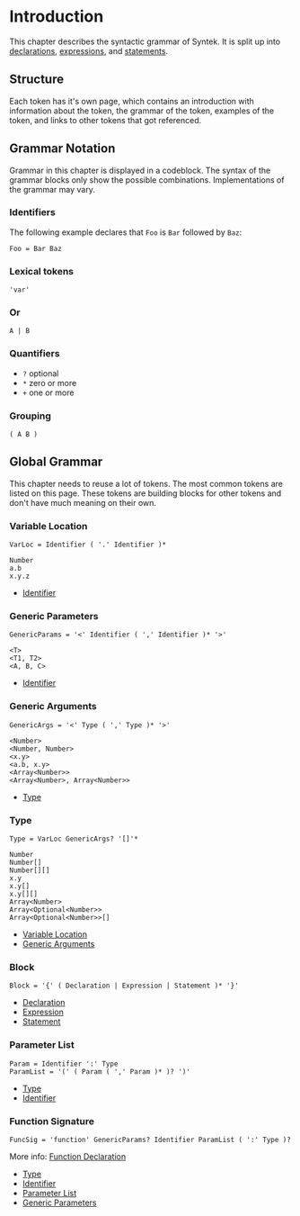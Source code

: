 # Introduction

This chapter describes the syntactic grammar of Syntek. It is split up into [declarations](/spec/grammar/syntactic/declarations/), [expressions](/spec/grammar/syntactic/expressions/), and [statements](/spec/grammar/syntactic/statements/).

## Structure

Each token has it's own page, which contains an introduction with information about the token, the grammar of the token, examples of the token, and links to other tokens that got referenced.

## Grammar Notation

Grammar in this chapter is displayed in a codeblock. The syntax of the grammar blocks only show the possible combinations. Implementations of the grammar may vary.

### Identifiers

The following example declares that `Foo` is `Bar` followed by `Baz`:

```grammar
Foo = Bar Baz
```

### Lexical tokens

```grammar
'var'
```

### Or

```grammar
A | B
```

### Quantifiers

- `?` optional
- `*` zero or more
- `+` one or more

### Grouping

```grammar
( A B )
```

## Global Grammar

This chapter needs to reuse a lot of tokens. The most common tokens are listed on this page. These tokens are building blocks for other tokens and don't have much meaning on their own.

### Variable Location

```grammar
VarLoc = Identifier ( '.' Identifier )*
```

```syntek
Number
a.b
x.y.z
```

- [Identifier](/spec/grammar/lexical.html#identifiers)

### Generic Parameters

```grammar
GenericParams = '<' Identifier ( ',' Identifier )* '>'
```

```syntek
<T>
<T1, T2>
<A, B, C>
```

- [Identifier](/spec/grammar/lexical.html#identifiers)

### Generic Arguments

```grammar
GenericArgs = '<' Type ( ',' Type )* '>'
```

```syntek
<Number>
<Number, Number>
<x.y>
<a.b, x.y>
<Array<Number>>
<Array<Number>, Array<Number>>
```

- [Type](/spec/grammar/syntactic/#type)

### Type

```grammar
Type = VarLoc GenericArgs? '[]'*
```

```syntek
Number
Number[]
Number[][]
x.y
x.y[]
x.y[][]
Array<Number>
Array<Optional<Number>>
Array<Optional<Number>>[]
```

- [Variable Location](/spec/grammar/syntactic/#variable-location)
- [Generic Arguments](/spec/grammar/syntactic/#generic-arguments)

### Block

```grammar
Block = '{' ( Declaration | Expression | Statement )* '}'
```

- [Declaration](/spec/grammar/syntactic/declarations/)
- [Expression](/spec/grammar/syntactic/expressions/)
- [Statement](/spec/grammar/syntactic/statements/)

### Parameter List

```grammar
Param = Identifier ':' Type
ParamList = '(' ( Param ( ',' Param )* )? ')'
```

- [Type](/spec/grammar/syntactic/#type)
- [Identifier](/spec/grammar/lexical.html#identifiers)

### Function Signature

```grammar
FuncSig = 'function' GenericParams? Identifier ParamList ( ':' Type )?
```

More info: [Function Declaration](/spec/grammar/syntactic/declarations/function-declaration.html)

- [Type](/spec/grammar/syntactic/#type)
- [Identifier](/spec/grammar/lexical.html#identifiers)
- [Parameter List](/spec/grammar/syntactic/#parameter-list)
- [Generic Parameters](/spec/grammar/syntactic/#generic-parameters)
